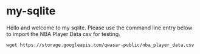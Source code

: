 # my-sqlite

Hello and welcome to my sqlite. Please use the command line entry below to import the NBA Player Data csv for testing.

    wget https://storage.googleapis.com/qwasar-public/nba_player_data.csv